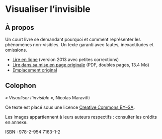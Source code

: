 Visualiser l’invisible
===

## À propos

Un court livre se demandant pourquoi et comment représenter les phénomènes non-visibles. Un texte garanti avec fautes, inexactitudes et omissions.

* [Lire en ligne](https://nclm.gitbooks.io/invisible/content/) (version 2013 avec petites corrections)
* [Lire dans sa mise en page originale](http://probablement.net/invisible/pdf/visualiser_l'invisible_ebook_1.1_doubles.pdf) (PDF, doubles pages, 13.4 Mo)
* [Emplacement original](http://probablement.net/invisible)

## Colophon

*« Visualiser l’invisible »*, Nicolas Maravitti

Ce texte est placé sous une licence [Creative Commons BY–SA](http://creativecommons.org/licenses/by-sa/3.0/deed.fr). 

Les images appartiennent à leurs auteurs respectifs : consulter les crédits en annexe.

ISBN : 978-2-954 7163-1-2